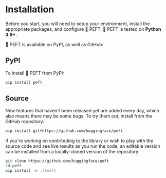 <!--Copyright 2023 The HuggingFace Team. All rights reserved.

Licensed under the Apache License, Version 2.0 (the "License"); you may not use this file except in compliance with
the License. You may obtain a copy of the License at

http://www.apache.org/licenses/LICENSE-2.0

Unless required by applicable law or agreed to in writing, software distributed under the License is distributed on
an "AS IS" BASIS, WITHOUT WARRANTIES OR CONDITIONS OF ANY KIND, either express or implied. See the License for the
specific language governing permissions and limitations under the License.

⚠️ Note that this file is in Markdown but contain specific syntax for our doc-builder (similar to MDX) that may not be
rendered properly in your Markdown viewer.

-->

# Installation

Before you start, you will need to setup your environment, install the appropriate packages, and configure 🤗 PEFT. 🤗 PEFT is tested on **Python 3.9+**.

🤗 PEFT is available on PyPI, as well as GitHub:

## PyPI

To install 🤗 PEFT from PyPI:

```bash
pip install peft
```

## Source

New features that haven't been released yet are added every day, which also means there may be some bugs. To try them out, install from the GitHub repository:

```bash
pip install git+https://github.com/huggingface/peft
```

If you're working on contributing to the library or wish to play with the source code and see live 
results as you run the code, an editable version can be installed from a locally-cloned version of the 
repository:

```bash
git clone https://github.com/huggingface/peft
cd peft
pip install -e .[test]
```
